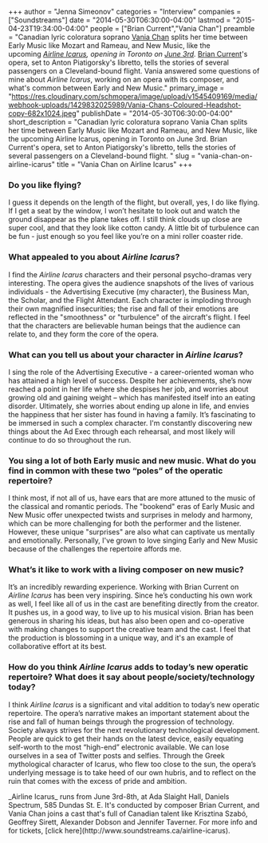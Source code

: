 +++
author = "Jenna Simeonov"
categories = "Interview"
companies = ["Soundstreams"]
date = "2014-05-30T06:30:00-04:00"
lastmod = "2015-04-23T19:34:00-04:00"
people = ["Brian Current","Vania Chan"]
preamble = "Canadian lyric coloratura soprano [Vania Chan](http://www.vaniachan.com/live/) splits her time between Early Music like Mozart and Rameau, and New Music, like the upcoming _[Airline Icarus](http://www.soundstreams.ca/airline-icarus), opening in Toronto on [June 3rd](https://www.facebook.com/events/333861200079679)._ [Brian Current](http://www.briancurrent.com/airline-icarus/)'s opera, set to Anton Piatigorsky's libretto, tells the stories of several passengers on a Cleveland-bound flight. Vania answered some questions of mine about _Airline Icarus_, working on an opera with its composer, and what's common between Early and New Music."
primary_image = "https://res.cloudinary.com/schmopera/image/upload/v1545409169/media/webhook-uploads/1429832025989/Vania-Chans-Coloured-Headshot-copy-682x1024.jpeg"
publishDate = "2014-05-30T06:30:00-04:00"
short_description = "Canadian lyric coloratura soprano Vania Chan splits her time between Early Music like Mozart and Rameau, and New Music, like the upcoming Airline Icarus, opening in Toronto on June 3rd. Brian Current&#039;s opera, set to Anton Piatigorsky&#039;s libretto, tells the stories of several passengers on a Cleveland-bound flight. "
slug = "vania-chan-on-airline-icarus"
title = "Vania Chan on Airline Icarus"
+++

### Do you like flying?

I guess it depends on the length of the flight, but overall, yes, I do like flying. If I get a seat by the window, I won’t hesitate to look out and watch the ground disappear as the plane takes off. I still think clouds up close are super cool, and that they look like cotton candy. A little bit of turbulence can be fun - just enough so you feel like you’re on a mini roller coaster ride.
### What appealed to you about _Airline Icarus_?

I find the _Airline Icarus_ characters and their personal psycho-dramas very interesting. The opera gives the audience snapshots of the lives of various individuals - the Advertising Executive (my character), the Business Man, the Scholar, and the Flight Attendant. Each character is imploding through their own magnified insecurities; the rise and fall of their emotions are reflected in the "smoothness" or "turbulence" of the aircraft's flight. I feel that the characters are believable human beings that the audience can relate to, and they form the core of the opera.
### What can you tell us about your character in _Airline Icarus_?

I sing the role of the Advertising Executive - a career-oriented woman who has attained a high level of success. Despite her achievements, she’s now reached a point in her life where she despises her job, and worries about growing old and gaining weight – which has manifested itself into an eating disorder. Ultimately, she worries about ending up alone in life, and envies the happiness that her sister has found in having a family. It’s fascinating to be immersed in such a complex character. I'm constantly discovering new things about the Ad Exec through each rehearsal, and most likely will continue to do so throughout the run.
### You sing a lot of both Early music and new music. What do you find in common with these two “poles” of the operatic repertoire?

I think most, if not all of us, have ears that are more attuned to the music of the classical and romantic periods. The "bookend" eras of Early Music and New Music offer unexpected twists and surprises in melody and harmony, which can be more challenging for both the performer and the listener. However, these unique "surprises" are also what can captivate us mentally and emotionally. Personally, I've grown to love singing Early and New Music because of the challenges the repertoire affords me.
### What’s it like to work with a living composer on new music?

It’s an incredibly rewarding experience. Working with Brian Current on _Airline Icarus_ has been very inspiring. Since he’s conducting his own work as well, I feel like all of us in the cast are benefiting directly from the creator. It pushes us, in a good way, to live up to his musical vision. Brian has been generous in sharing his ideas, but has also been open and co-operative with making changes to support the creative team and the cast. I feel that the production is blossoming in a unique way, and it's an example of collaborative effort at its best.
### How do you think _Airline Icarus_ adds to today’s new operatic repertoire? What does it say about people/society/technology today?

I think _Airline Icarus_ is a significant and vital addition to today’s new operatic repertoire. The opera’s narrative makes an important statement about the rise and fall of human beings through the progression of technology. Society always strives for the next revolutionary technological development. People are quick to get their hands on the latest device, easily equating self-worth to the most “high-end” electronic available. We can lose ourselves in a sea of Twitter posts and selfies. Through the Greek mythological character of Icarus, who flew too close to the sun, the opera’s underlying message is to take heed of our own hubris, and to reflect on the ruin that comes with the excess of pride and ambition.
<div class="intro">_Airline Icarus_ runs from June 3rd-8th, at Ada Slaight Hall, Daniels Spectrum, 585 Dundas St. E. It's conducted by composer Brian Current, and Vania Chan joins a cast that's full of Canadian talent like Krisztina Szabó, Geoffrey Sirett, Alexander Dobson and Jennifer Taverner. For more info and for tickets, [click here](http://www.soundstreams.ca/airline-icarus).</div>
